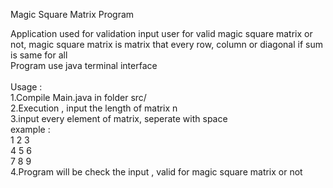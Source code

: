 Magic Square Matrix Program


Application used for validation input user for valid magic square matrix or not, magic square matrix is matrix that every row, column
or diagonal if sum is same for all<br />
Program use java terminal interface<br />
<br />
Usage :<br />
1.Compile <console>Main.java</console> in folder src/<br />
2.Execution , input the length of matrix n<br />
3.input every element of matrix, seperate with space<br />
    example :<br />
    1 2 3<br />
    4 5 6<br />
    7 8 9<br />
4.Program will be check the input , valid for magic square matrix or not<br />